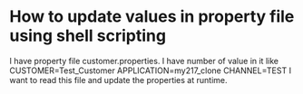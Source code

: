 
# How to update values in property file using shell scripting

I have property file customer.properties. I have number of value in it like CUSTOMER=Test_Customer APPLICATION=my217_clone CHANNEL=TEST I want to read this file and update the properties at runtime.

        